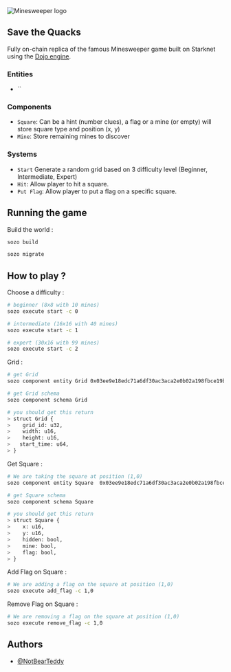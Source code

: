 <picture>
  <img alt="Minesweeper logo" srcset=".github/save_the_quacks.png">
</picture>

## Save the Quacks

Fully on-chain replica of the famous Minesweeper game built on Starknet using the [Dojo engine](https://github.com/dojoengine/dojo).

### Entities
- ``

### Components

- `Square`: Can be a hint (number clues), a flag or a mine (or empty) will store square type and position (x, y)
- `Mine`: Store remaining mines to discover

### Systems 
- `Start` Generate a random grid based on 3 difficulty level (Beginner, Intermediate, Expert)
- `Hit`: Allow player to hit a square.
- `Put Flag`: Allow player to put a flag on a specific square.

## Running the game

Build the world :
```bash
sozo build

sozo migrate
```

## How to play ?

Choose a difficulty :

```bash
# beginner (8x8 with 10 mines)
sozo execute start -c 0

# intermediate (16x16 with 40 mines) 
sozo execute start -c 1

# expert (30x16 with 99 mines) 
sozo execute start -c 2
```

Grid :
```bash
# get Grid 
sozo component entity Grid 0x03ee9e18edc71a6df30ac3aca2e0b02a198fbce19b7480a63a0d71cbd76652e0

# get Grid schema
sozo component schema Grid

# you should get this return
> struct Grid {
>    grid_id: u32,
>    width: u16,
>    height: u16,
>   start_time: u64,
> }


```

Get Square :
```bash
# We are taking the square at position (1,0)
sozo component entity Square  0x03ee9e18edc71a6df30ac3aca2e0b02a198fbce19b7480a63a0d71cbd76652e0 1 0

# get Square schema
sozo component schema Square

# you should get this return
> struct Square {
>    x: u16,
>    y: u16,
>    hidden: bool,
>    mine: bool,
>    flag: bool,
> }

```

Add Flag on Square :
```bash
# We are adding a flag on the square at position (1,0)
sozo execute add_flag -c 1,0
```

Remove Flag on Square :
```bash
# We are removing a flag on the square at position (1,0)
sozo execute remove_flag -c 1,0
```

## Authors

- [@NotBearTeddy](https://twitter.com/NotBearTeddy)